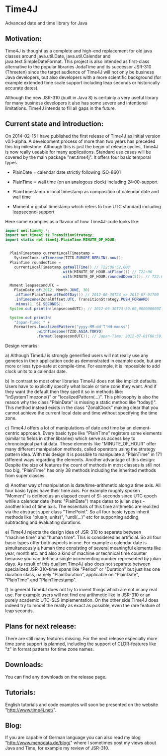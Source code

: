Time4J
======

Advanced date and time library for Java

Motivation:
-----------

Time4J is thought as a complete and high-end replacement for old java classes around java.util.Date, java.util.Calendar and java.text.SimpleDateFormat. This project is also intended as first-class alternative to the popular libraries JodaTime and its successor JSR-310 (Threeten) since the target audience of Time4J will not only be business Java developers, but also developers with a more scientific background (for example extended time scale support including leap seconds or historically accurate dates).

Although the new JSR-310 (built in Java 8) is certainly a very useful library for many business developers it also has some severe and intentional limitations. Time4J intends to fill all gaps in the future.

Current state and introduction:
-------------------------------

On 2014-02-15 I have published the first release of Time4J as initial version v0.1-alpha. A development process of more than two years has preceded this big milestone. Although this is just the begin of release cycles, Time4J is now really useable for many applications. Standard use cases will be covered by the main package "net.time4j". It offers four basic temporal types.

- PlainDate = calendar date strictly following ISO-8601

- PlainTime = wall time (on an analogous clock) including 24:00-support

- PlainTimestamp = local timestamp as composition of calendar date and wall time

- Moment = global timestamp which refers to true UTC standard including leapsecond-support

Here some examples as a flavour of how Time4J-code looks like:

```java
import net.time4j.*;
import net.time4j.tz.TransitionStrategy;
import static net.time4j.PlainTime.MINUTE_OF_HOUR;


  PlainTimestamp currentLocalTimestamp =
    SystemClock.inTimezone(TZID.EUROPE.BERLIN).now();
  PlainTime roundedTime =
    currentLocalTimestamp.getWallTime() // T22:06:52,688
                         .with(MINUTE_OF_HOUR.atFloor()) // T22:06
                         .with(MINUTE_OF_HOUR.roundedDown(5)); // T22:05

  Moment leapsecondUTC =
    PlainDate.of(2012, Month.JUNE, 30)
    .atTime(PlainTime.atEndOfDay()) // 2012-06-30T24 => 2012-07-01T00
    .inTimezone(ZonalOffset.UTC, TransitionStrategy.PUSH_FORWARD)
    .minus(1, SI.SECONDS);
  System.out.println(leapsecondUTC); // 2012-06-30T23:59:60,000000000Z

  System.out.println(
    "Japan-Time: " +
    Formatters.localizedPattern("yyyy-MM-dd'T'HH:mm:ss")
              .withTimezone(TZID.ASIA.TOKYO)
              .format(leapsecondUTC)); // Japan-Time: 2012-07-01T08:59:60
```

Design remarks:

a) Although Time4J is strongly generified users will not really use any generics in their application code as demonstrated in example code, but are more or less type-safe at compile-time. For example, it is impossible to add clock units to a calendar date.

b) In contrast to most other libraries Time4J does not like implicit defaults. Users have to explicitly specify what locale or time zone they want. And if they want the default then they spell it so in methods like: "inSystemTimezone()" or "localizedPattern(...)". This philosophy is also the reason why the class "PlainDate" is missing a static method like "today()". This method instead exists in the class "ZonalClock" making clear that you cannot achieve the current local date and time without specifying the time zone.

c) Time4J offers a lot of manipulations of date and time by an element-centric approach. Every basic type like "PlainTime" registers some elements (similar to fields in other libraries) which serve as access key to chronological partial data. These elements like "MINUTE_OF_HOUR" offer many different manipulation methods, called operators using the strategy pattern idea. With this design it is possible to manipulate a "PlainTime" in 171 different ways regarding the elements. Another advantage of this design: Despite the size of features the count of methods in most classes is still not too big, "PlainTime" has only 38 methods including the inherited methods from super classes.

d) Another way of manipulation is date/time-arithmetic along a time axis. All four basic types have their time axis. For example roughly spoken "Moment" is defined as an elapsed count of SI-seconds since UTC epoch while a calendar date (here: "PlainDate") maps dates to julian days - another kind of time axis. The essentials of this time arithmetic are realized via the abstract super class "TimePoint". So all four basic types inherit methods like "plus(n, units)", "until(...)" etc for supporting adding, subtracting and evaluating durations.

e) Time4J rejects the design idea of JSR-310 to separate between "machine time" and "human time". This is considered as artificial. So all four basic types offer both aspects in one. For example a calendar date is simultaneously a human time consisting of several meaningful elements like year, month etc. and also a kind of machine or technical time counter because you can define a single incrementing number represented by julian days. As result of this dualism Time4J also does not separate between specialized JSR-310-time spans like "Period" or "Duration" but just has one duration class, namely "PlainDuration", applicable on "PlainDate", "PlainTime" and "PlainTimestamp".

f) In general Time4J does not try to invent things which are not in any real use. For example users will not find era arithmetic like in JSR-310 or an purely academic UTC-SLS implementation. On the other side Time4J does indeed try to model the reality as exact as possible, even the rare feature of leap seconds.

Plans for next release:
-----------------------

There are still many features missing. For the next release especially more time zone support is planned, including the support of CLDR-features like "z" in format patterns for time zone names.

Downloads:
----------

You can find any downloads on the release page.

Tutorials:
----------

English tutorials and code examples will soon be presented on the website "http://www.time4j.net/".

Blog:
-----

If you are capable of German language you can also read my blog "http://www.menodata.de/blog/" where I sometimes post my views about Java and Time, for example my review of JSR-310.

